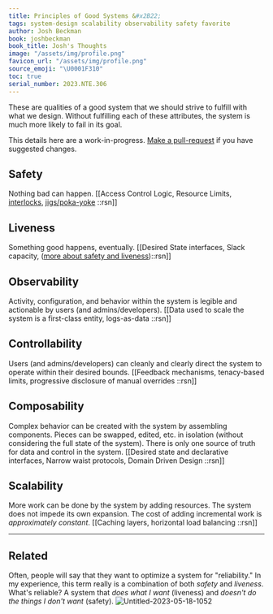 ```yaml
---
title: Principles of Good Systems &#x2B22;
tags: system-design scalability observability safety favorite
author: Josh Beckman
book: joshbeckman
book_title: Josh's Thoughts
image: "/assets/img/profile.png"
favicon_url: "/assets/img/profile.png"
source_emoji: "\U0001F310"
toc: true
serial_number: 2023.NTE.306
---
```

These are qualities of a good system that we should strive to fulfill with what we design. Without fulfilling each of these attributes, the system is much more likely to fail in its goal.

This details here are a work-in-progress. [Make a pull-request](https://github.com/joshbeckman/notes/blob/master/_posts/2023-02-24-principles-of-system.md) if you have suggested changes.

## Safety

Nothing bad can happen.
[[Access Control Logic, Resource Limits, [interlocks](https://notes.joshbeckman.org/notes/487349097), [jigs/poka-yoke](https://notes.joshbeckman.org/notes/487680878) ::rsn]]

## Liveness

Something good happens, eventually.
[[Desired State interfaces, Slack capacity, ([more about safety and liveness](https://en.m.wikipedia.org/wiki/Safety_and_liveness_properties))::rsn]]

## Observability

Activity, configuration, and behavior within the system is legible and actionable by users (and admins/developers).
[[Data used to scale the system is a first-class entity, logs-as-data ::rsn]]

## Controllability

Users (and admins/developers) can cleanly and clearly direct the system to operate within their desired bounds.
[[Feedback mechanisms, tenacy-based limits, progressive disclosure of manual overrides ::rsn]]

## Composability

Complex behavior can be created with the system by assembling components.
Pieces can be swapped, edited, etc. in isolation (without considering the full state of the system).
There is only one source of truth for data and control in the system.
[[Desired state and declarative interfaces, Narrow waist protocols, Domain Driven Design ::rsn]]

## Scalability

More work can be done by the system by adding resources.
The system does not impede its own expansion.
The cost of adding incremental work is _approximately constant_.
[[Caching layers, horizontal load balancing ::rsn]]

---

## Related

Often, people will say that they want to optimize a system for "reliability."
In my experience, this term really is a combination of both _safety_ and _liveness_.
What's reliable?
A system that _does what I want_ (liveness) and _doesn't do the things I don't want_ (safety).
![Untitled-2023-05-18-1052](https://github.com/joshbeckman/notes/assets/2358584/aaf8ec03-e4ee-4e3c-9a11-ecbb7d654911)
